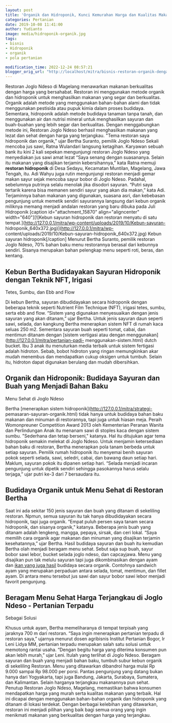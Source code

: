 ```yaml
---
layout: post
title: 'Organik dan Hidroponik, Kunci Kemurahan Harga dan Kualitas Makanan di Restoran Joglo Ndeso, Magelang'
categories: Pertanian
date: 2019-10-08 11:41:00
author: Yudianto
image: media/hidroponik-organik.jpg
tags:
- bisnis
- Hidroponik
- organik
- pola pertanian

modification_time: 2022-12-24 08:57:21
blogger_orig_url: "http://localhost/mitra/bisnis-restoran-organik-dengan-pola.html"
---
```


Restoran Joglo Ndeso di Magelang menawarkan makanan berkualitas dengan harga
yang bersahabat. Restoran ini menggunakan metode organik dan hidroponik untuk
menghasilkan makanan yang segar dan berkualitas. Organik adalah metode yang
menggunakan bahan-bahan alami dan tidak menggunakan pestisida atau pupuk kimia
dalam proses budidaya. Sementara, hidroponik adalah metode budidaya tanaman
tanpa tanah, dan menggunakan air dan nutrisi mineral untuk menghasilkan
sayuran dan buah-buahan yang lebih segar dan berkualitas. Dengan menggabungkan
metode ini, Restoran Joglo Ndeso berhasil menghasilkan makanan yang lezat dan
sehat dengan harga yang terjangkau. "Tema restoran saya hidroponik dan
organik,” ujar Bertha Suranto, pemilik Joglo Ndeso Sekali mencoba jus sawi,
Ratna Wulandari langsung ketagihan. Karyawan sebuah bank itu kini 2 kali
sepekan mengunjungi restoran Joglo Ndeso yang menyediakan jus sawi amat lezat
“Saya senang dengan suasananya. Selain itu makanan yang disajikan terjamin
kebersihannya," kata Ratna memuji **restoran hidroponik** di Desa Sedayu,
Kecamatan Muntilan, Magelang, Jawa Tengah, itu. Adi Wahyu juga rutin
mengunjungi restoran menjadi gemar makan sayur sejak mencoba sayur bobor di
Joglo Ndeso. Padahal, sebelumnya putrinya selalu menolak jika disodori
sayuran. “Putri saya tertarik karena bisa memanen sendiri sayur yang akan dia
makan,” kata Adi. Terjaminnya bahan makanan yang digunakan, suasana asri, dan
kebebasan pengunjung untuk memetik sendiri sayurannya langsung dari kebun
organik miliknya memang menjadi andalan restoran yang baru dibuka pada Juli
Hidroponik [caption id="attachment_15870" align="aligncenter"
width="640"][![Kebun sayuran hidroponik dan restoran menyatu di satu
tempat.](http://127.0.0.1/mitra/wp-content/uploads/2019/10/Kebun-sayuran-
hidroponik_640x372.jpg)](http://127.0.0.1/mitra/wp-
content/uploads/2019/10/Kebun-sayuran-hidroponik_640x372.jpg) Kebun sayuran
hidroponik[/caption] Menurut Bertha Suranto, pemilik restoran Joglo Ndeso, 70%
bahan baku menu restorannya berasal dari kebunnya sendiri. Sisanya merupakan
bahan pelengkap menu seperti roti, beras, dan kentang.

## Kebun Bertha Budidayakan Sayuran Hidroponik dengan Teknik NFT, Irigasi
Tetes, Sumbu, dan Ebb and Flow

Di kebun Bertha, sayuran dibudidayakan secara hidroponik dengan beberapa
teknik seperti Nutrient Film Technique (NFT), irigasi tetes, sumbu, serta ebb
and flow. “Sistem yang digunakan menyesuaikan dengan jenis sayuran yang akan
ditanam,” ujar Bertha. Untuk jenis sayuran daun seperti sawi, selada, dan
kangkung Bertha menerapkan sistem NFT di rumah kaca seluas 250 m2. Sementara
sayuran buah seperti tomat, cabai, dan mentimun ditanam dengan [sistem
vertigasi atau dengan menggunakan](http://127.0.0.1/mitra/pertanian-padi-
menggunakan-sistem.html) dutch bucket. Ibu 3 anak itu menuturkan media terbaik
untuk sistem fertigasi adalah hidroton. Sebab, bobot hidroton yang ringan
memungkinkan akar mudah menembus dan mendapatkan cukup oksigen untuk tumbuh.
Selain itu, hidroton dapat digunakan berulang dan mudah dibersihkan.

## Organik dan Hidroponik: Budidaya Sayuran dan Buah yang Menjadi Bahan Baku
Menu Sehat di Joglo Ndeso

Bertha [menerapkan sistem hidroponik](http://127.0.0.1/mitra/strategi-
pemasaran-sayuran-organik.html) tidak hanya untuk budidaya bahan baku makanan
dan minuman di restorannya, tapi juga untuk hiasan meja. Peraih Womonpreuner
Competition Award 2013 oleh Kementerian Peranan Wanita dan Perlindungan Anak
itu menanam sawi di stoples kaca dengan sistem sumbu. "Sederhana dan tetap
berseni," katanya. Hal itu ditujukan agar tema hidroponik semakin melekat di
Joglo Ndeso. Untuk menjamin ketersediaan bahan baku di restoran, Bertha
menerapkan pola tanam berbeda untuk setiap sayuran. Pemilik rumah hidroponik
itu menyemai benih sayuran pokok seperti selada, sawi, seledri, cabai, dan
bawang daun setiap hari. Maklum, sayuran pokok itu dipanen setiap hari.
“Selada menjadi incaran pengunjung untuk dipetik sendiri sehingga pasokannya
harus selalu terjaga,” ujar putri ke-3 dari 7 bersaudara itu.

## Budidaya Organik untuk Menu Sehat di Restoran Bertha

Saat ini ada sekitar 150 jenis sayuran dan buah yang ditanam di sekeliling
restoran. Npmun, semua sayuran itu tak hanya dibudidayakan secara hidroponik,
tapi juga organik. “Empat puluh persen saya tanam secara hidroponik, dan
sisanya organik," katanya. Beberapa jenis buah yang ditanam adalah lengkeng,
mangga, pepaya, sirsak, dan ceri lokal. “Saya memilih cara organik agar
makanan dan minuman yang disajikan terjamin kesehatannya,” ujar Bertha. Hasil
budidaya sayuran dan buah itu kemudian Bertha olah menjadi beragam menu sehat.
Sebut saja sup buah, sayur bobor sawi lebor, bucket selada joglo ndeso, dan
capcayjawa. Menu yang disajikan pun tak melulu sayuran tapi juga
dikombinasikan dengan ayam dan [ikan yang juga
hasil](http://127.0.0.1/mitra/2-jenis-ikan-discus-unggulan-hasil.html)
budidaya secara organik. Contohnya sandwich ayam yang merupakan perpaduan
antara selada, tomat, mentimun, dan fillet ayam. Di antara menu tersebut jus
sawi dan sayur bobor sawi lebor menjadi favorit pengunjung.

## Beragam Menu Sehat Harga Terjangkau di Joglo Ndeso - Pertanian Terpadu
Sebagai Solusi

Khusus untuk ayam, Bertha memeliharanya di tempat terpisah yang jaraknya 700 m
dari restoran. “Saya ingin menerapkan pertanian terpadu di restoran saya,”
ujarnya menurut dosen agribisnis Institut Pertanian Bogor, Ir Leni Lidya MM,
pertanian terpadu merupakan salah satu solusi untuk memotong rantai usaha.
“Dengan begitu harga yang diterima konsumen pun akan lebih murah,” ujar Leni.
Itulah yang terlihat di Joglo Ndeso. Beragam sayuran dan buah yang menjadi
bahan baku, tumbuh subur kebun organik di sekeliling Restoran. Menu yang
ditawarkan dibandrol harga mulai Rp 9.000 sampai Rp 98.000 per porsi. Pantas
pengunjung yang datang bukan hanya dari Yogyakarta, tapi juga Bandung,
Jakarta, Surabaya, Sumatera, dan Kalimantan. Selain harganya terjangkau
makanannya pun sehat. Penutup Restoran Joglo Ndeso, Magelang, memastikan bahwa
konsumen mendapatkan harga yang murah serta kualitas makanan yang terbaik. Hal
ini dicapai dengan menggunakan bahan-bahan organik dan hidroponik yang ditanam
di lokasi terdekat. Dengan berbagai kelebihan yang ditawarkan, restoran ini
menjadi pilihan yang baik bagi semua orang yang ingin menikmati makanan yang
berkualitas dengan harga yang terjangkau.


